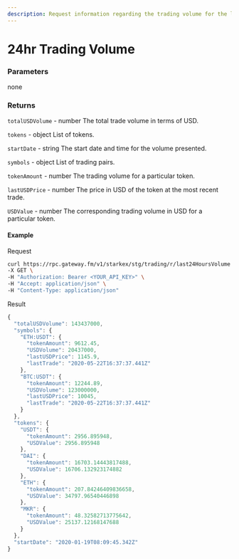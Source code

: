 ```yaml
---
description: Request information regarding the trading volume for the last 24 hours. The request returns the overall trading volume details in USD as well as the trading volume per token in USD and the native token.
---
```


# 24hr Trading Volume

### **Parameters**

none

### **Returns**

`totalUSDVolume` - number
The total trade volume in terms of USD.

`tokens` - object
List of tokens.

`startDate` - string
The start date and time for the volume presented.

`symbols` - object
List of trading pairs.

`tokenAmount` - number
The trading volume for a particular token.

`lastUSDPrice` - number
The price in USD of the token at the most recent trade.

`USDValue` - number
The corresponding trading volume in USD for a particular token.

#### **Example**

Request

```bash
curl https://rpc.gateway.fm/v1/starkex/stg/trading/r/last24HoursVolume \
-X GET \
-H "Authorization: Bearer <YOUR_API_KEY>" \
-H "Accept: application/json" \
-H "Content-Type: application/json"
```


Result

```javascript
{
  "totalUSDVolume": 143437000,
  "symbols": {
    "ETH:USDT": {
      "tokenAmount": 9612.45,
      "USDVolume": 20437000,
      "lastUSDPrice": 1145.9,
      "lastTrade": "2020-05-22T16:37:37.441Z"
    },
    "BTC:USDT": {
      "tokenAmount": 12244.89,
      "USDVolume": 123000000,
      "lastUSDPrice": 10045,
      "lastTrade": "2020-05-22T16:37:37.441Z"
    }
  },
  "tokens": {
    "USDT": {
      "tokenAmount": 2956.895948,
      "USDValue": 2956.895948
    },
    "DAI": {
      "tokenAmount": 16703.14443817488,
      "USDValue": 16706.132923174882
    },
    "ETH": {
      "tokenAmount": 207.84246409836658,
      "USDValue": 34797.96540446898
    },
    "MKR": {
      "tokenAmount": 48.32582713775642,
      "USDValue": 25137.12168147688
    }
  },
  "startDate": "2020-01-19T08:09:45.342Z"
}
```
